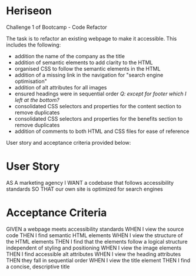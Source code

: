 # Heriseon
Challenge 1 of Bootcamp - Code Refactor 

The task is to refactor an existing webpage to make it accessible.
This includes the following:
 - addition the name of the company as the title 
 - addition of semantic elements to add clarity to the HTML 
 - organised CSS to follow the semantic elements in the HTML
 - addition of a missing link in the navigation for "search engine optimisation"
 - addition of alt attributes for all images
 - ensured headings were in sequential order *Q: except for footer which I left at the bottom?*
 - consolidated CSS selectors and properties for the content section to remove duplicates
 - consolidated CSS selectors and properties for the benefits section to remove duplicates
 - addition of comments to both HTML and CSS files for ease of reference

User story and acceptance criteria provided below:

# User Story
AS A marketing agency
I WANT a codebase that follows accessibility standards
SO THAT our own site is optimized for search engines

# Acceptance Criteria
GIVEN a webpage meets accessibility standards
WHEN I view the source code
THEN I find semantic HTML elements
WHEN I view the structure of the HTML elements
THEN I find that the elements follow a logical structure independent of styling and positioning
WHEN I view the image elements
THEN I find accessible alt attributes
WHEN I view the heading attributes
THEN they fall in sequential order
WHEN I view the title element
THEN I find a concise, descriptive title

